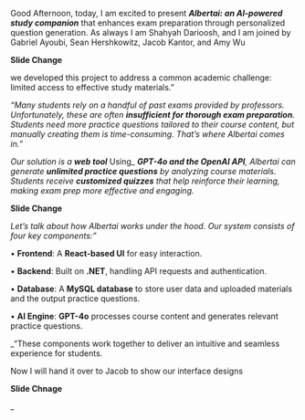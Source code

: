 


Good Afternoon, today, I am excited to present **_Albertai: an AI-powered study companion_** that enhances exam preparation through personalized question generation. As always I am Shahyah Darioosh, and I am joined by Gabriel Ayoubi, Sean Hershkowitz, Jacob Kantor, and Amy Wu

**Slide Change**

 we developed this project to address a common academic challenge: limited access to effective study materials.”
 
 _“Many students rely on a handful of past exams provided by professors. Unfortunately, these are often_ **_insufficient for thorough exam preparation_**_. Students need more practice questions tailored to their course content, but manually creating them is time-consuming. That’s where Albertai comes in.”_

_Our solution is a_ **_web tool_**  Using_ **_GPT-4o and the OpenAI API_**_, Albertai can generate_ **_unlimited practice questions_** _by analyzing course materials. Students receive_ **_customized quizzes_** _that help reinforce their learning, making exam prep more effective and engaging._

**Slide Change**

_Let’s talk about how Albertai works under the hood. Our system consists of four key components:”_

• **Frontend**: A **React-based UI** for easy interaction.

• **Backend**: Built on **.NET**, handling API requests and authentication.

• **Database**: A **MySQL database** to store user data and uploaded materials and the output practice questions.

• **AI Engine**: **GPT-4o** processes course content and generates relevant practice questions.

_“These components work together to deliver an intuitive and seamless experience for students.

Now I will hand it over to Jacob to show our interface designs

**Slide Chnage**






























_